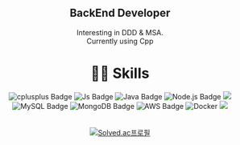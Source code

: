 

<div align="center">
 
## BackEnd Developer 
Interesting in DDD & MSA. </br>
Currently using Cpp



 

# 👩‍💻 Skills

  
![cplusplus Badge](https://img.shields.io/badge/c++-3776AB?style=flat&logo=cplusplus&logoColor=white) 
![Js Badge](https://img.shields.io/badge/JavaScript-F7DF1E?style=flat&logo=JavaScript&logoColor=white) 
![Java Badge](https://img.shields.io/badge/Java-007396?style=flat&logo=Java8&logoColor=white)
![Node.js Badge](https://img.shields.io/badge/Node.js-339933?style=flat&logo=Node.js&logoColor=white) 
<img src="https://img.shields.io/badge/Spring Boot-6DB33F?style=flat&logo=Spring Boot&logoColor=white"/>   
![MySQL Badge](https://img.shields.io/badge/MySQL-4479A1?style=flat&logo=MySQL&logoColor=white) 
![MongoDB Badge](https://img.shields.io/badge/MongoDB-47A248?style=flat&logo=MongoDB&logoColor=white) 
![AWS Badge](https://img.shields.io/badge/Amazon_AWS-232F3E?style=flat&logo=amazonaws&logoColor=white)
![Docker](https://img.shields.io/badge/Docker-2496ED?style=flat&logo=Docker&logoColor=white)
<img src="https://img.shields.io/badge/GitHub Actions-2088FF?style=flat&logo=GitHub Actions&logoColor=white"/>
<br/>
 　
 
[![Solved.ac프로필](http://mazassumnida.wtf/api/v2/generate_badge?boj=wprkfdlsgk)](https://solved.ac/profile/wprkfdlsgk)  


</div>

